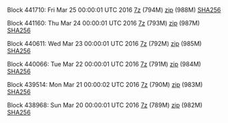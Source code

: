 Block 441710: Fri Mar 25 00:00:01 UTC 2016 [7z](https://transfer.sh/ugxKu/bootstrap.dat.20160325.7z) (794M) [zip](https://transfer.sh/ueADf/bootstrap.dat.20160325.zip) (988M) [SHA256](https://transfer.sh/i9Rcz/sha256.txt)

Block 441160: Thu Mar 24 00:00:01 UTC 2016 [7z](https://transfer.sh/PYlWc/bootstrap.dat.20160324.7z) (793M) [zip](https://transfer.sh/Xsh7s/bootstrap.dat.20160324.zip) (987M) [SHA256](https://transfer.sh/WT9y3/sha256.txt)

Block 440611: Wed Mar 23 00:00:01 UTC 2016 [7z](https://transfer.sh/TncaT/bootstrap.dat.20160323.7z) (792M) [zip](https://transfer.sh/jSA0v/bootstrap.dat.20160323.zip) (985M) [SHA256](https://transfer.sh/P7zMI/sha256.txt)

Block 440066: Tue Mar 22 00:00:01 UTC 2016 [7z](https://transfer.sh/dqgum/bootstrap.dat.20160322.7z) (791M) [zip](https://transfer.sh/rdBux/bootstrap.dat.20160322.zip) (984M) [SHA256](https://transfer.sh/dBz9r/sha256.txt)

Block 439514: Mon Mar 21 00:00:02 UTC 2016 [7z](https://transfer.sh/15m5WY/bootstrap.dat.20160321.7z) (790M) [zip](https://transfer.sh/EBKUg/bootstrap.dat.20160321.zip) (983M) [SHA256](https://transfer.sh/BhPmW/sha256.txt)

Block 438968: Sun Mar 20 00:00:01 UTC 2016 [7z](https://transfer.sh/e11C7/bootstrap.dat.20160320.7z) (789M) [zip](https://transfer.sh/TwxHm/bootstrap.dat.20160320.zip) (982M) [SHA256](https://transfer.sh/6WrQX/sha256.txt)

